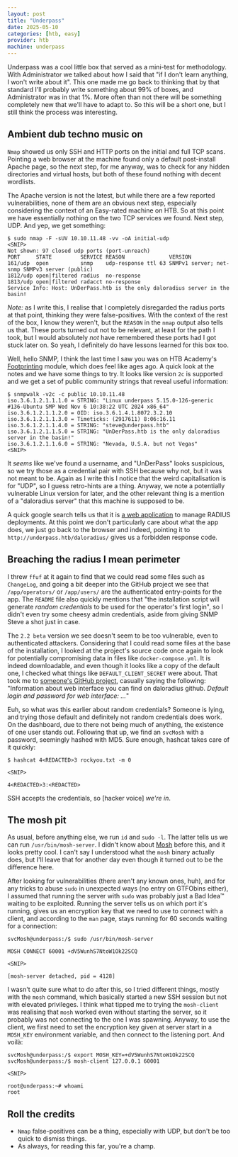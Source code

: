 ```yaml
---
layout: post
title: "Underpass"
date: 2025-05-10
categories: [htb, easy]
provider: htb
machine: underpass
---
```


Underpass was a cool little box that served as a mini-test for methodology. With Administrator we talked about how I said that "if I don't learn anything, I won't write about it". This one made me go back to thinking that by that standard I'll probably write something about 99% of boxes, and Administrator was in that 1%. More often than not there will be something completely new that we'll have to adapt to. So this will be a short one, but I still think the process was interesting.

## Ambient dub techno music on
`Nmap` showed us only SSH and HTTP ports on the initial and full TCP scans. Pointing a web browser at the machine found only a default post-install Apache page, so the next step, for me anyway, was to check for any hidden directories and virtual hosts, but both of these found nothing with decent wordlists.

The Apache version is not the latest, but while there are a few reported vulnerabilities, none of them are an obvious next step, especially considering the context of an Easy-rated machine on HTB. So at this point we have essentially nothing on the two TCP services we found. Next step, UDP. And yep, we get something:
```
$ sudo nmap -F -sUV 10.10.11.48 -vv -oA initial-udp
<SNIP>
Not shown: 97 closed udp ports (port-unreach)
PORT     STATE         SERVICE REASON              VERSION
161/udp  open          snmp    udp-response ttl 63 SNMPv1 server; net-snmp SNMPv3 server (public)
1812/udp open|filtered radius  no-response
1813/udp open|filtered radacct no-response
Service Info: Host: UnDerPass.htb is the only daloradius server in the basin!
```

_Note:_ as I write this, I realise that I completely disregarded the radius ports at that point, thinking they were false-positives. With the context of the rest of the box, I know they weren't, but the `REASON` in the `nmap` output also tells us that. These ports turned out not to be relevant, at least for the path I took, but I would absolutely _not_ have remembered these ports had I got stuck later on. So yeah, I definitely do have lessons learned for this box too.

Well, hello SNMP, I think the last time I saw you was on HTB Academy's [Footprinting](https://academy.hackthebox.com/course/preview/footprinting) module, which does feel like ages ago. A quick look at the notes and we have some things to try. It looks like version `2c` is supported and we get a set of public community strings that reveal useful information:
```
$ snmpwalk -v2c -c public 10.10.11.48
iso.3.6.1.2.1.1.1.0 = STRING: "Linux underpass 5.15.0-126-generic #136-Ubuntu SMP Wed Nov 6 10:38:22 UTC 2024 x86_64"
iso.3.6.1.2.1.1.2.0 = OID: iso.3.6.1.4.1.8072.3.2.10
iso.3.6.1.2.1.1.3.0 = Timeticks: (2917611) 8:06:16.11
iso.3.6.1.2.1.1.4.0 = STRING: "steve@underpass.htb"
iso.3.6.1.2.1.1.5.0 = STRING: "UnDerPass.htb is the only daloradius server in the basin!"
iso.3.6.1.2.1.1.6.0 = STRING: "Nevada, U.S.A. but not Vegas"
<SNIP>
```

It _seems_ like we've found a username, and "UnDerPass" looks suspicious, so we try those as a credential pair with SSH because why not, but it was not meant to be. Again as I write this I notice that the weird capitalisation is for "UDP", so I guess retro-hints are a thing. Anyway, we note a potentially vulnerable Linux version for later, and the other relevant thing is a mention of a "daloradius server" that this machine is supposed to be.

A quick google search tells us that it is [a web application](https://github.com/lirantal/daloradius) to manage RADIUS deployments. At this point we don't particularly care about what the app does, we just go back to the browser and indeed, pointing it to `http://underpass.htb/daloradius/` gives us a forbidden response code.

## Breaching the radius I mean perimeter
I threw `ffuf` at it again to find that we could read some files such as `ChangeLog`, and going a bit deeper into the GitHub project we see that `/app/operators/` or `/app/users/` are the authenticated entry-points for the app. The `README` file also quickly mentions that "the installation script will generate _random credentials_ to be used for the operator's first login", so I didn't even try some cheesy admin credentials, aside from giving SNMP Steve a shot just in case.

The `2.2 beta` version we see doesn't seem to be too vulnerable, even to authenticated attackers. Considering that I could read some files at the base of the installation, I looked at the project's source code once again to look for potentially compromising data in files like `docker-compose.yml`. It is indeed downloadable, and even though it looks like a copy of the default one, I checked what things like `DEFAULT_CLIENT_SECRET` were about. That took me to [someone's GitHub project](https://github.com/asdaru/freeradius-mysql-daloradius/blob/master/README.md), casually saying the following: "Information about web interface you can find on daloradius github. _Default login and password for web interface: ..._"

Euh, so what was this earlier about random credentials? Someone is lying, and trying those default and definitely not random credentials does work. On the dashboard, due to there not being much of anything, the existence of one user stands out. Following that up, we find an `svcMosh` with a password, seemingly hashed with MD5. Sure enough, hashcat takes care of it quickly:
```
$ hashcat 4<REDACTED>3 rockyou.txt -m 0

<SNIP>

4<REDACTED>3:<REDACTED>
```

SSH accepts the credentials, so \[hacker voice\] _we're in_.

## The mosh pit
As usual, before anything else, we run `id` and `sudo -l`. The latter tells us we can run `/usr/bin/mosh-server`. I didn't know about [Mosh](https://mosh.org/) before this, and it looks pretty cool. I can't say I understood what the `mosh` binary actually does, but I'll leave that for another day even though it turned out to be the difference here.

After looking for vulnerabilities (there aren't any known ones, huh), and for any tricks to abuse `sudo` in unexpected ways (no entry on GTFObins either), I assumed that running the server with `sudo` was probably just a Bad Idea™ waiting to be exploited. Running the server tells us on which port it's running, gives us an encryption key that we need to use to connect with a client, and according to the `man` page, stays running for 60 seconds waiting for a connection:
```
svcMosh@underpass:/$ sudo /usr/bin/mosh-server

MOSH CONNECT 60001 +dV5WunhS7NtoW1Ok22SCQ

<SNIP>

[mosh-server detached, pid = 4128]
```

I wasn't quite sure what to do after this, so I tried different things, mostly with the `mosh` command, which basically started a new SSH session but not with elevated privileges. I think what tipped me to trying the `mosh-client` was realising that `mosh` worked even without starting the server, so it probably was not connecting to the one I was spawning. Anyway, to use the client, we first need to set the encryption key given at server start in a `MOSH_KEY` environment variable, and then connect to the listening port. And voilà:

```
svcMosh@underpass:/$ export MOSH_KEY=+dV5WunhS7NtoW1Ok22SCQ
svcMosh@underpass:/$ mosh-client 127.0.0.1 60001

<SNIP>

root@underpass:~# whoami
root
```

## Roll the credits
- `Nmap` false-positives can be a thing, especially with UDP, but don't be too quick to dismiss things.
- As always, for reading this far, you're a champ.